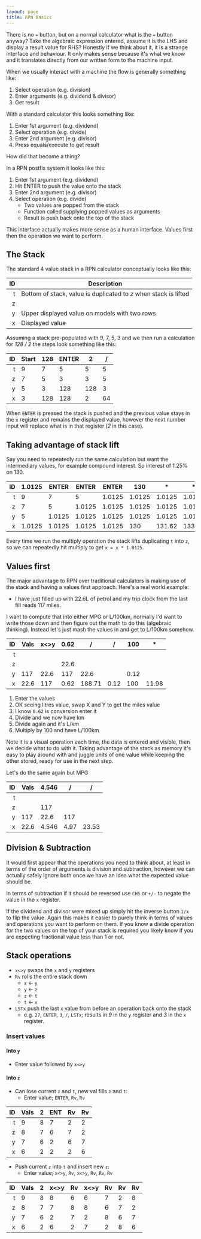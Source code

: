 ```yaml
---
layout: page
title: RPN Basics
---
```

There is no `=` button, but on a normal calculator what is the `=` button
anyway? Take the algebraic expression entered, assume it is the LHS and display
a result value for RHS? Honestly if we think about it, it is a strange
interface and behaviour. It only makes sense because it's what we know and it
translates directly from our written form to the machine input.

When we usually interact with a machine the flow is generally something like:
 1. Select operation (e.g. division)
 2. Enter arguments (e.g. dividend & divisor)
 3. Get result

With a standard calculator this looks something like:
 1. Enter 1st argument (e.g. dividend)
 2. Select operation (e.g. divide)
 3. Enter 2nd argument (e.g. divisor)
 4. Press equals/execute to get result

How did that become a thing?

In a RPN postfix system it looks like this:
 1. Enter 1st argument (e.g. dividend)
 2. Hit ENTER to push the value onto the stack
 3. Enter 2nd argument (e.g. divisor)
 4. Select operation (e.g. divide)
    * Two values are popped from the stack
    * Function called supplying popped values as arguments
    * Result is push back onto the top of the stack

This interface actually makes more sense as a human interface. Values first
then the operation we want to perform.

The Stack
---------
The standard 4 value stack in a RPN calculator conceptually looks like this:

| ID  | Description
|----:| ---
|   t | Bottom of stack, value is duplicated to *z* when stack is lifted
|   z |
|   y | Upper displayed value on models with two rows
|   x | Displayed value

Assuming a stack pre-populated with 9, 7, 5, 3 and we then run a calculation
for *128 / 2* the steps look something like this:

| ID | Start | 128 | ENTER | 2   | /  |
|---:|-------|-----|-------|-----|----|
|  t | 9     | 7   | 5     | 5   | 5  |
|  z | 7     | 5   | 3     | 3   | 5  |
|  y | 5     | 3   | 128   | 128 | 3  |
|  x | 3     | 128 | 128   | 2   | 64 |

When `ENTER` is pressed the stack is pushed and the previous value stays in the
`x` register and remains the displayed value, however the next number input
will replace what is in that register (*2* in this case).


Taking advantage of stack lift
------------------------------
Say you need to repeatedly run the same calculation but want the intermediary
values, for example compound interest. So interest of 1.25% on 130.

| ID | 1.0125 | ENTER  | ENTER  | ENTER  | 130    | *      | *      | *      |
|---:|--------|--------|--------|--------|--------|--------|--------|--------|
| t  | 9      | 7      | 5      | 1.0125 | 1.0125 | 1.0125 | 1.0125 | 1.0125 |
| z  | 7      | 5      | 1.0125 | 1.0125 | 1.0125 | 1.0125 | 1.0125 | 1.0125 |
| y  | 5      | 1.0125 | 1.0125 | 1.0125 | 1.0125 | 1.0125 | 1.0125 | 1.0125 |
| x  | 1.0125 | 1.0125 | 1.0125 | 1.0125 | 130    | 131.62 | 133.27 | 134.93 |

Every time we run the multiply operation the stack lifts duplicating `t` into
`z`, so we can repeatedly hit multiply to get `x = x * 1.0125`.


Values first
------------
The major advantage to RPN over traditional calculators is making use of the
stack and having a values first approach. Here's a real world example:

 * I have just filled up with 22.6L of petrol and my trip clock from the last
   fill reads 117 miles.

I want to compute that into either MPG or L/100km, normally I'd want to write
those down and then figure out the math to do this (algebraic thinking).
Instead let's just mash the values in and get to L/100km somehow.

| ID | Vals | x<>y | 0.62 | /      | /    | 100  | *     |
|---:|------|------|------|--------|------|------|-------|
|t   |      |      |      |        |      |      |       |
|z   |      |      | 22.6 |        |      |      |       |
|y   | 117  | 22.6 | 117  | 22.6   |      | 0.12 |       |
|x   | 22.6 | 117  | 0.62 | 188.71 | 0.12 | 100  | 11.98 |

 1. Enter the values
 2. OK seeing litres value, swap X and Y to get the miles value
 3. I know `0.62` is conversion enter it
 4. Divide and we now have km
 5. Divide again and it's L/km
 6. Multiply by 100 and have L/100km

Note it is a visual operation each time, the data is entered and visible, then
we decide what to do with it. Taking advantage of the stack as memory it's easy
to play around with and juggle units of one value while keeping the other
stored, ready for use in the next step.

Let's do the same again but MPG

| ID | Vals | 4.546 | /    | /     |
|---:|------|-------|------|-------|
|t   |      |       |      |       |
|z   |      | 117   |      |       |
|y   | 117  | 22.6  | 117  |       |
|x   | 22.6 | 4.546 | 4.97 | 23.53 |

Division & Subtraction
----------------------
It would first appear that the operations you need to think about, at least in
terms of the order of arguments is division and subtraction, however we can
actually safely ignore both once we have an idea what the expected value should
be.

In terms of subtraction if it should be reversed use `CHS` or `+/-` to
negate the value in the `x` register.

If the dividend and divisor were mixed up simply hit the inverse button `1/x`
to flip the value. Again this makes it easier to purely think in terms of
values and operations you want to perform on them. If you know a divide
operation for the two values on the top of your stack is required you likely
know if you are expecting fractional value less than 1 or not.

Stack operations
----------------
 * `x<>y` swaps the `x` and `y` registers
 * `Rv` rolls the entire stack down
   * `x` <- `y`
   * `y` <- `z`
   * `z` <- `t`
   * `t` <- `x`
 * `LSTx` push the last `x` value from before an operation back onto the stack
   * e.g. `27`, `ENTER`, `3`, `/`, `LSTx`; results in *9* in the `y` register
     and *3* in the `x` register.

### Insert values
#### Into `y`
 * Enter value followed by `x<>y`

#### Into `z`
 * Can lose current `z` and `t`, new val fills `z` and `t`:
   * Enter value; `ENTER`, `Rv`, `Rv`

| ID | Vals | 2 |ENT|Rv |Rv |
|---:|------|---|---|---|---|
|t   | 9    | 8 | 7 | 2 | 2 |
|z   | 8    | 7 | 6 | 7 | 2 |
|y   | 7    | 6 | 2 | 6 | 7 |
|x   | 6    | 2 | 2 | 2 | 6 |

 * Push current `z` into `t` and insert new `z`:
   * Enter value; `x<>y`, `Rv`, `x<>y`, `Rv`, `Rv`, `Rv`

| ID | Vals | 2 |x<>y|Rv |x<>y|Rv |Rv |Rv |
|---:|------|---|----|---|----|---|---|---|
|t   | 9    | 8 |  8 | 6 |  6 | 7 | 2 | 8 |
|z   | 8    | 7 |  7 | 8 |  8 | 6 | 7 | 2 |
|y   | 7    | 6 |  2 | 7 |  2 | 8 | 6 | 7 |
|x   | 6    | 2 |  6 | 2 |  7 | 2 | 8 | 6 |
